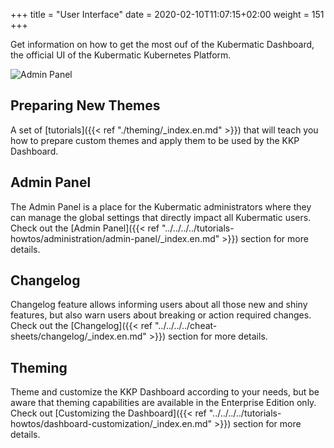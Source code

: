 +++
title = "User Interface"
date = 2020-02-10T11:07:15+02:00
weight = 151
+++

Get information on how to get the most ouf of the Kubermatic Dashboard, the official UI of the Kubermatic Kubernetes Platform.

![Admin Panel](/img/kubermatic/v2.23/ui/dashboard.png?height=400px&classes=shadow,border "Kubermatic Dashboard")

## Preparing New Themes
A set of [tutorials]({{< ref "./theming/_index.en.md" >}}) that will teach you how to prepare custom themes and apply 
them to be used by the KKP Dashboard.

## Admin Panel
The Admin Panel is a place for the Kubermatic administrators where they can manage the global settings that directly
impact all Kubermatic users. Check out the 
[Admin Panel]({{< ref "../../../../tutorials-howtos/administration/admin-panel/_index.en.md" >}}) section for more details.

## Changelog
Changelog feature allows informing users about all those new and shiny features, but also warn users about breaking
or action required changes. Check out the 
[Changelog]({{< ref "../../../../cheat-sheets/changelog/_index.en.md" >}}) section for more details.

## Theming
Theme and customize the KKP Dashboard according to your needs, but be aware that theming capabilities are available in
the Enterprise Edition only. Check out 
[Customizing the Dashboard]({{< ref "../../../../tutorials-howtos/dashboard-customization/_index.en.md" >}}) section 
for more details.
